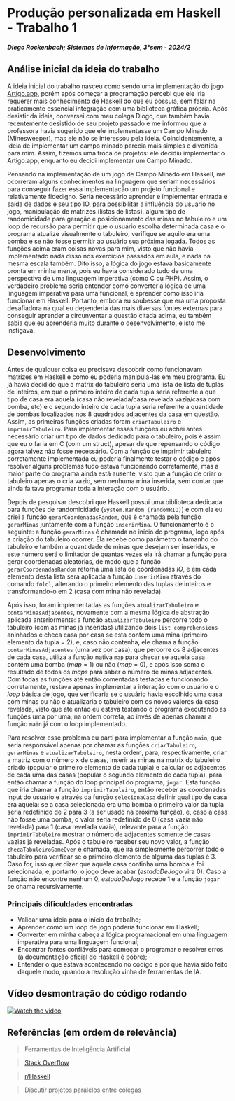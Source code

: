 # Produção personalizada em Haskell - Trabalho 1
***Diego Rockenbach; Sistemas de Informação, 3°sem - 2024/2***

## Análise inicial da ideia do trabalho
A ideia inicial do trabalho nasceu como sendo uma implementação do jogo [Artigo.app](https://artigo.app/), porém após começar a programação percebi que ele iria requerer mais conhecimento de Haskell do que eu possuía, sem falar na praticamente essencial integração com uma biblioteca gráfica própria. Após desistir da ideia, conversei com meu colega Diogo, que também havia recentemente desistido de seu projeto passado e me informou que a professora havia sugerido que ele implementasse um Campo Minado (Minesweeper), mas ele não se interessou pela ideia. Coincidentemente, a ideia de implementar um campo minado parecia mais simples e divertida para mim. Assim, fizemos uma troca de projetos: ele decidiu implementar o Artigo.app, enquanto eu decidi implementar um Campo Minado.

Pensando na implementação de um jogo de Campo Minado em Haskell, me ocorreram alguns conhecimentos na linguagem que seriam necessários para conseguir fazer essa implementação um projeto funcional e relativamente fidedigno. Seria necessário aprender e implementar entrada e saída de dados e seu tipo IO, para possibilitar a influência do usuário no jogo, manipulação de matrizes (listas de listas), algum tipo de randomicidade para geração e posicionamento das minas no tabuleiro e um loop de recursão para permitir que o usuário escolha determinada casa e o programa atualize visualmente o tabuleiro, verifique se aquilo era uma bomba e se não fosse permitir ao usuário sua próxima jogada. Todos as funções acima eram coisas novas para mim, visto que não havia implementado nada disso nos exercícios passados em aula, e nada na mesma escala também. Dito isso, a lógica do jogo estava basicamente pronta em minha mente, pois eu havia considerado tudo de uma perspectiva de uma linguagem imperativa (como C ou PHP). Assim, o verdadeiro problema seria entender como converter a lógica de uma linguagem imperativa para uma funcional, e aprender como isso iria funcionar em Haskell. Portanto, embora eu soubesse que era uma proposta desafiadora na qual eu dependeria das mais diversas fontes externas para conseguir aprender a circunventar a questão citada acima, eu também sabia que eu aprenderia muito durante o desenvolvimento, e isto me instigava.

## Desenvolvimento
Antes de qualquer coisa eu precisava descobrir como funcionavam matrizes em Haskell e como eu poderia manipulá-las em meu programa. Eu já havia decidido que a matrix do tabuleiro seria uma lista de lista de tuplas de inteiros, em que o primeiro inteiro de cada tupla seria referente a que tipo de casa era aquela (casa não revelada/casa revelada vazia/casa com bomba, etc) e o segundo inteiro de cada tupla seria referente a quantidade de bombas localizados nos 8 quadrados adjacentes da casa em questão. Assim, as primeiras funções criadas foram `criarTabuleiro` e `imprimirTabuleiro`. Para implementar essas funções eu achei antes necessário criar um tipo de dados dedicado para o tabuleiro, pois é assim que eu o faria em C (com um struct), apesar de que repensando o código agora talvez não fosse necessário. Com a função de imprimir tabuleiro corretamente implementada eu poderia finalmente testar o código e após resolver alguns problemas tudo estava funcionando corretamente, mas a maior parte do programa ainda está ausente, visto que a função de criar o tabuleiro apenas o cria vazio, sem nenhuma mina inserida, sem contar que ainda faltava programar toda a interação com o usuário.

Depois de pesquisar descobri que Haskell possui uma biblioteca dedicada para funções de randomicidade (`System.Random (randomRIO)`) e com ela eu criei a função `gerarCoordenadasRandom`, que é chamada pela função `gerarMinas` juntamente com a função `inserirMina`. O funcionamento é o seguinte: a função `gerarMinas` é chamada no início do programa, logo após a criação do tabuleiro ocorrer. Ela recebe como parâmetro o tamanho do tabuleiro e também a quantidade de minas que desejam ser inseridas, e este número será o limitador de quantas vezes ela irá chamar a função para gerar coordenadas aleatórias, de modo que a função `gerarCoordenadasRandom` retorna uma lista de coordenadas _IO_, e em cada elemento desta lista será aplicada a função `inserirMina` através do comando `foldl`, alterando o primeiro elemento das tuplas de inteiros e transformando-o em 2 (casa com mina não revelada).

Após isso, foram implementadas as funções `atualizarTabuleiro` e `contarMinasAdjacentes`, novamente com a mesma lógica de abstração aplicada anteriormente: a função `atualizarTabuleiro` percorre todo o tabuleiro (com as minas já inseridas) utilizando dois `list comprehensions` aninhados e checa casa por casa se esta contém uma mina (primeiro elemento da tupla = 2), e, caso não contenha, ele chama a função `contarMinasAdjacentes` (uma vez por casa), que percorre os 8 adjacentes de cada casa, utiliza a função nativa `map` para checar se aquela casa contém uma bomba (_map_ = 1) ou não (_map_ = 0), e após isso soma o resultado de todos os _maps_ para saber o número de minas adjacentes. Com todas as funções até então comentadas testadas e funcionando corretamente, restava apenas implementar a interação com o usuário e o _loop_ básica de jogo, que verificaria se o usuário havia escolhido uma casa com minas ou não e atualizaria o tabuleiro com os novos valores da casa revelada, visto que até então eu estava testando o programa executando as funções uma por uma, na ordem correta, ao invés de apenas chamar a função `main` já com o loop implementado.

Para resolver esse problema eu parti para implementar a função `main`, que seria responsável apenas por chamar as funções `criarTabuleiro`, `gerarMinas` e `atualizarTabuleiro`, nesta ordem, para, respectivamente, criar a matriz com o número x de casas, inserir as minas na matrix do tabuleiro criado (popular o primeiro elemento de cada tupla) e calcular os adjacentes de cada uma das casas (popular o segundo elemento de cada tupla), para então chamar a função do loop principal do programa, `jogar`. Esta função que iria chamar a função `imprimirTabuleiro`, então receber as coordenadas input do usuário e através da função `selecionaCasa` definir qual tipo de casa era aquela: se a casa selecionada era uma bomba o primeiro valor da tupla seria redefinido de 2 para 3 (a ser usado na próxima função), e, caso a casa não fosse uma bomba, o valor seria redefinido de 0 (casa vazia não revelada) para 1 (casa revelada vazia), relevante para a função `imprimirTabuleiro` mostrar o número de adjacentes somente de casas vazias já reveladas. Após o tabuleiro receber seu novo valor, a função `checaTabuleiroGameOver` é chamada, que irá simplesmente percorrer todo o tabuleiro para verificar se o primeiro elemento de alguma das tuplas é 3. Caso for, isso quer dizer que aquela casa continha uma bomba e foi selecionada, e, portanto, o jogo deve acabar (_estadoDeJogo_ vira 0). Caso a função não encontre nenhum 0, _estadoDeJogo_ recebe 1 e a função `jogar` se chama recursivamente.

### Principais dificuldades encontradas
- Validar uma ideia para o início do trabalho;
- Aprender como um loop de jogo poderia funcionar em Haskell;
- Converter em minha cabeça a lógica programacional em uma linguagem imperativa para uma linguagem funcional;
- Encontrar fontes confiáveis para começar o programar e resolver erros (a documentação oficial de Haskell é pobre);
- Entender o que estava acontecendo no código e por que havia sido feito daquele modo, quando a resolução vinha de ferramentas de IA.

## Vídeo desmontração do código rodando

[![Watch the video](https://raw.githubusercontent.com/DiegoRockenbach/UFSM_ProgrammingParadigms/main/1%20-%20HASKELL/Trab1/demo_video.jpg)](https://raw.githubusercontent.com/DiegoRockenbach/UFSM_ProgrammingParadigms/main/1%20-%20HASKELL/Trab1/demo_video.mp4)

## Referências (em ordem de relevância)

> Ferramentas de Inteligência Artificial

> [Stack Overflow](https://stackoverflow.com/)

> [r/Haskell](https://www.reddit.com/r/haskell/)

> Discutir projetos paralelos entre colegas
